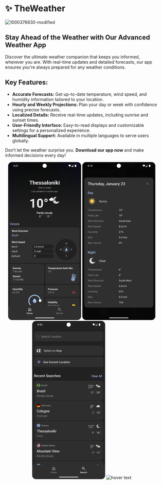 # ✨ TheWeather
![1000376830-modified](https://github.com/user-attachments/assets/e6612427-589b-4a72-8a49-362f7eee5e4a)

## Stay Ahead of the Weather with Our Advanced Weather App

Discover the ultimate weather companion that keeps you informed, wherever you are. With real-time updates and detailed forecasts, our app ensures you're always prepared for any weather conditions.

## Key Features:
- **Accurate Forecasts:** Get up-to-date temperature, wind speed, and humidity information tailored to your location.  
- **Hourly and Weekly Projections:** Plan your day or week with confidence using precise forecasts.  
- **Localized Details:** Receive real-time updates, including sunrise and sunset times.  
- **User-Friendly Interface:** Easy-to-read displays and customizable settings for a personalized experience.  
- **Multilingual Support:** Available in multiple languages to serve users globally.

Don’t let the weather surprise you. **Download our app now** and make informed decisions every day!

<p align="center">
  <img src="https://github.com/johnandreopoulos/TheWeather/blob/main/picture_1.png" width="240" title="hover text">
  <img src="https://github.com/johnandreopoulos/TheWeather/blob/main/picture_2.png" width="240" title="hover text">
  <img src="https://github.com/johnandreopoulos/TheWeather/blob/main/picture_3.png" width="240" title="hover text">
  <img src="https://github.com/johnandreopoulos/TheWeather/blob/main/picture_4.gif" width="240" title="hover text">
</p>
